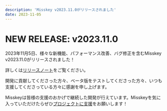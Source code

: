 ```yaml
---
description: 'Misskey v2023.11.0がリリースされました'
date: 2023-11-05
---
```


# NEW RELEASE: v2023.11.0

2023年11月5日、様々な新機能、パフォーマンス改善、バグ修正を含むMisskey v2023.11.0がリリースされました！

詳しくは[リリースノート](https://misskey-hub.net/docs/releases.html)をご覧ください。

開発に貢献してくださった方々、ベータ版をテストしてくださった方々、いつも支援してくださっている方々に感謝を申し上げます。

Misskeyは皆様の支援のおかげで継続した開発が行えています。Misskeyを気に入っていただけたらぜひ[プロジェクトに支援](https://misskey-hub.net/docs/donate.html)をお願いします！
